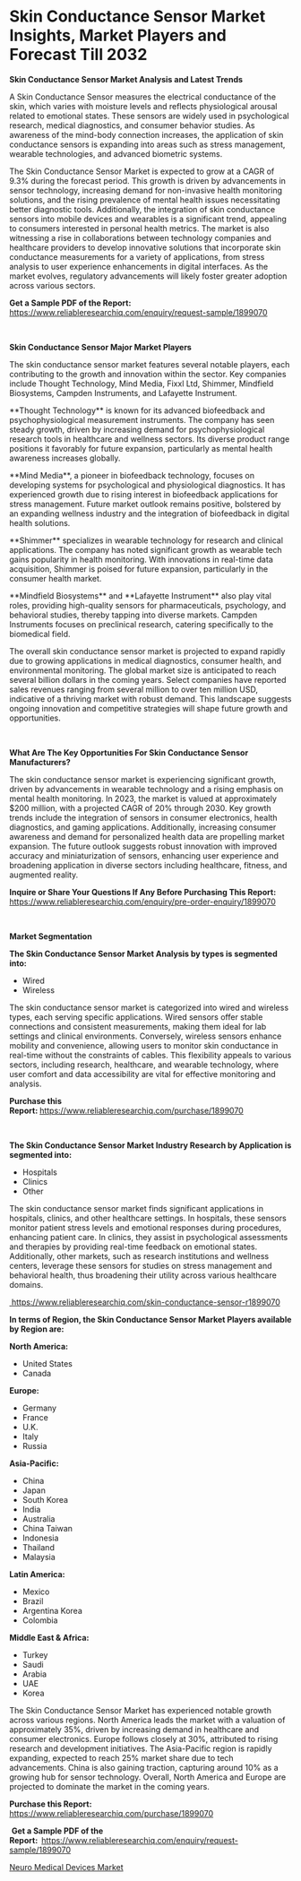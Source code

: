 <p><h1>Skin Conductance Sensor Market Insights, Market Players and Forecast Till 2032</h1></p><p><strong>Skin Conductance Sensor Market Analysis and Latest Trends</strong></p>
<p><p>A Skin Conductance Sensor measures the electrical conductance of the skin, which varies with moisture levels and reflects physiological arousal related to emotional states. These sensors are widely used in psychological research, medical diagnostics, and consumer behavior studies. As awareness of the mind-body connection increases, the application of skin conductance sensors is expanding into areas such as stress management, wearable technologies, and advanced biometric systems.</p><p>The Skin Conductance Sensor Market is expected to grow at a CAGR of 9.3% during the forecast period. This growth is driven by advancements in sensor technology, increasing demand for non-invasive health monitoring solutions, and the rising prevalence of mental health issues necessitating better diagnostic tools. Additionally, the integration of skin conductance sensors into mobile devices and wearables is a significant trend, appealing to consumers interested in personal health metrics. The market is also witnessing a rise in collaborations between technology companies and healthcare providers to develop innovative solutions that incorporate skin conductance measurements for a variety of applications, from stress analysis to user experience enhancements in digital interfaces. As the market evolves, regulatory advancements will likely foster greater adoption across various sectors.</p></p>
<p><strong>Get a Sample PDF of the Report:&nbsp;</strong> <a href="https://www.reliableresearchiq.com/enquiry/request-sample/1899070?utm_campaign=2730&utm_medium=2&utm_source=Github&utm_content=ia&utm_term=04032025&utm_id=skin-conductance-sensor">https://www.reliableresearchiq.com/enquiry/request-sample/1899070</a></p>
<p>&nbsp;</p>
<p><strong>Skin Conductance Sensor Major Market Players</strong></p>
<p><p>The skin conductance sensor market features several notable players, each contributing to the growth and innovation within the sector. Key companies include Thought Technology, Mind Media, Fixxl Ltd, Shimmer, Mindfield Biosystems, Campden Instruments, and Lafayette Instrument.</p><p>**Thought Technology** is known for its advanced biofeedback and psychophysiological measurement instruments. The company has seen steady growth, driven by increasing demand for psychophysiological research tools in healthcare and wellness sectors. Its diverse product range positions it favorably for future expansion, particularly as mental health awareness increases globally.</p><p>**Mind Media**, a pioneer in biofeedback technology, focuses on developing systems for psychological and physiological diagnostics. It has experienced growth due to rising interest in biofeedback applications for stress management. Future market outlook remains positive, bolstered by an expanding wellness industry and the integration of biofeedback in digital health solutions.</p><p>**Shimmer** specializes in wearable technology for research and clinical applications. The company has noted significant growth as wearable tech gains popularity in health monitoring. With innovations in real-time data acquisition, Shimmer is poised for future expansion, particularly in the consumer health market.</p><p>**Mindfield Biosystems** and **Lafayette Instrument** also play vital roles, providing high-quality sensors for pharmaceuticals, psychology, and behavioral studies, thereby tapping into diverse markets. Campden Instruments focuses on preclinical research, catering specifically to the biomedical field.</p><p>The overall skin conductance sensor market is projected to expand rapidly due to growing applications in medical diagnostics, consumer health, and environmental monitoring. The global market size is anticipated to reach several billion dollars in the coming years. Select companies have reported sales revenues ranging from several million to over ten million USD, indicative of a thriving market with robust demand. This landscape suggests ongoing innovation and competitive strategies will shape future growth and opportunities.</p></p>
<p>&nbsp;</p>
<p><strong>What Are The Key Opportunities For Skin Conductance Sensor Manufacturers?</strong></p>
<p><p>The skin conductance sensor market is experiencing significant growth, driven by advancements in wearable technology and a rising emphasis on mental health monitoring. In 2023, the market is valued at approximately $200 million, with a projected CAGR of 20% through 2030. Key growth trends include the integration of sensors in consumer electronics, health diagnostics, and gaming applications. Additionally, increasing consumer awareness and demand for personalized health data are propelling market expansion. The future outlook suggests robust innovation with improved accuracy and miniaturization of sensors, enhancing user experience and broadening application in diverse sectors including healthcare, fitness, and augmented reality.</p></p>
<p><strong>Inquire or Share Your Questions If Any Before Purchasing This Report:</strong> <a href="https://www.reliableresearchiq.com/enquiry/pre-order-enquiry/1899070?utm_campaign=2730&utm_medium=2&utm_source=Github&utm_content=ia&utm_term=04032025&utm_id=skin-conductance-sensor">https://www.reliableresearchiq.com/enquiry/pre-order-enquiry/1899070</a></p>
<p>&nbsp;</p>
<p><strong>Market Segmentation</strong></p>
<p><strong>The Skin Conductance Sensor Market Analysis by types is segmented into:</strong></p>
<p><ul><li>Wired</li><li>Wireless</li></ul></p>
<p><p>The skin conductance sensor market is categorized into wired and wireless types, each serving specific applications. Wired sensors offer stable connections and consistent measurements, making them ideal for lab settings and clinical environments. Conversely, wireless sensors enhance mobility and convenience, allowing users to monitor skin conductance in real-time without the constraints of cables. This flexibility appeals to various sectors, including research, healthcare, and wearable technology, where user comfort and data accessibility are vital for effective monitoring and analysis.</p></p>
<p><strong>Purchase this Report:&nbsp;</strong><a href="https://www.reliableresearchiq.com/purchase/1899070?utm_campaign=2730&utm_medium=2&utm_source=Github&utm_content=ia&utm_term=04032025&utm_id=skin-conductance-sensor">https://www.reliableresearchiq.com/purchase/1899070</a></p>
<p>&nbsp;</p>
<p><strong>The Skin Conductance Sensor Market Industry Research by Application is segmented into:</strong></p>
<p><ul><li>Hospitals</li><li>Clinics</li><li>Other</li></ul></p>
<p><p>The skin conductance sensor market finds significant applications in hospitals, clinics, and other healthcare settings. In hospitals, these sensors monitor patient stress levels and emotional responses during procedures, enhancing patient care. In clinics, they assist in psychological assessments and therapies by providing real-time feedback on emotional states. Additionally, other markets, such as research institutions and wellness centers, leverage these sensors for studies on stress management and behavioral health, thus broadening their utility across various healthcare domains.</p></p>
<p><a href="https://www.reliableresearchiq.com/skin-conductance-sensor-r1899070?utm_campaign=2730&utm_medium=2&utm_source=Github&utm_content=ia&utm_term=04032025&utm_id=skin-conductance-sensor">&nbsp;https://www.reliableresearchiq.com/skin-conductance-sensor-r1899070</a></p>
<p><strong>In terms of Region, the Skin Conductance Sensor Market Players available by Region are:</strong></p>
<p>
    <p> <strong> North America: </strong>
        <ul>
            <li>United States</li>
            <li>Canada</li>
        </ul>
        </p> 
    <p> <strong> Europe: </strong>
        <ul>
            <li>Germany</li>
            <li>France</li>
            <li>U.K.</li>
            <li>Italy</li>
            <li>Russia</li>
        </ul>
        </p> 
    <p> <strong> Asia-Pacific: </strong>
        <ul>
            <li>China</li>
            <li>Japan</li>
            <li>South Korea</li>
            <li>India</li>
            <li>Australia</li>
            <li>China Taiwan</li>
            <li>Indonesia</li>
            <li>Thailand</li>
            <li>Malaysia</li>
        </ul>
        </p> 
    <p> <strong> Latin America: </strong>
        <ul>
            <li>Mexico</li>
            <li>Brazil</li>
            <li>Argentina Korea</li>
            <li>Colombia</li>
        </ul>
        </p> 
    <p> <strong> Middle East & Africa: </strong>
        <ul>
            <li>Turkey</li>
            <li>Saudi</li>
            <li>Arabia</li>
            <li>UAE</li>
            <li>Korea</li>
        </ul>
    </p>
    </p>
<p><p>The Skin Conductance Sensor Market has experienced notable growth across various regions. North America leads the market with a valuation of approximately 35%, driven by increasing demand in healthcare and consumer electronics. Europe follows closely at 30%, attributed to rising research and development initiatives. The Asia-Pacific region is rapidly expanding, expected to reach 25% market share due to tech advancements. China is also gaining traction, capturing around 10% as a growing hub for sensor technology. Overall, North America and Europe are projected to dominate the market in the coming years.</p></p>
<p><strong>Purchase this Report: </strong><a href="https://www.reliableresearchiq.com/purchase/1899070?utm_campaign=2730&utm_medium=2&utm_source=Github&utm_content=ia&utm_term=04032025&utm_id=skin-conductance-sensor">https://www.reliableresearchiq.com/purchase/1899070</a></p>
<p>&nbsp;<strong>Get a Sample PDF of the Report:&nbsp;&nbsp;</strong><a href="https://www.reliableresearchiq.com/enquiry/request-sample/1899070?utm_campaign=2730&utm_medium=2&utm_source=Github&utm_content=ia&utm_term=04032025&utm_id=skin-conductance-sensor">https://www.reliableresearchiq.com/enquiry/request-sample/1899070</a></p>
<p><strong></strong></p>
<p><p><a href="https://github.com/mriwacraane/Market-Research-Report-List-1/blob/main/neuro-medical-devices-market.md?utm_campaign=2730&utm_medium=2&utm_source=Github&utm_content=ia&utm_term=04032025&utm_id=skin-conductance-sensor">Neuro Medical Devices Market</a></p></p>